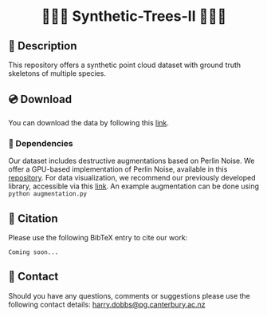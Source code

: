 # <center> 🌿🌳🌱 Synthetic-Trees-II 🌱🌳🌿 </center>

## 📖 Description
This repository offers a synthetic point cloud dataset with ground truth skeletons of multiple species. 

## 💿 Download
You can download the data by following this [link](https://ucliveac-my.sharepoint.com/:f:/r/personal/oliver_batchelor_canterbury_ac_nz/Documents/tree_dataset2?csf=1&web=1&e=fSJeTj).

### 🔗 Dependencies
Our dataset includes destructive augmentations based on Perlin Noise. We offer a GPU-based implementation of Perlin Noise, available in this [repository](https://github.com/uc-vision/taichi_perlin).
For data visualization, we recommend our previously developed library, accessible via this [link](https://github.com/uc-vision/synthetic-trees).
An example augmentation can be done using `python augmentation.py`

## 📄 Citation 
Please use the following BibTeX entry to cite our work: <br>
```
Coming soon...

```

## 📩 Contact 
Should you have any questions, comments or suggestions please use the following contact details:
harry.dobbs@pg.canterbury.ac.nz

